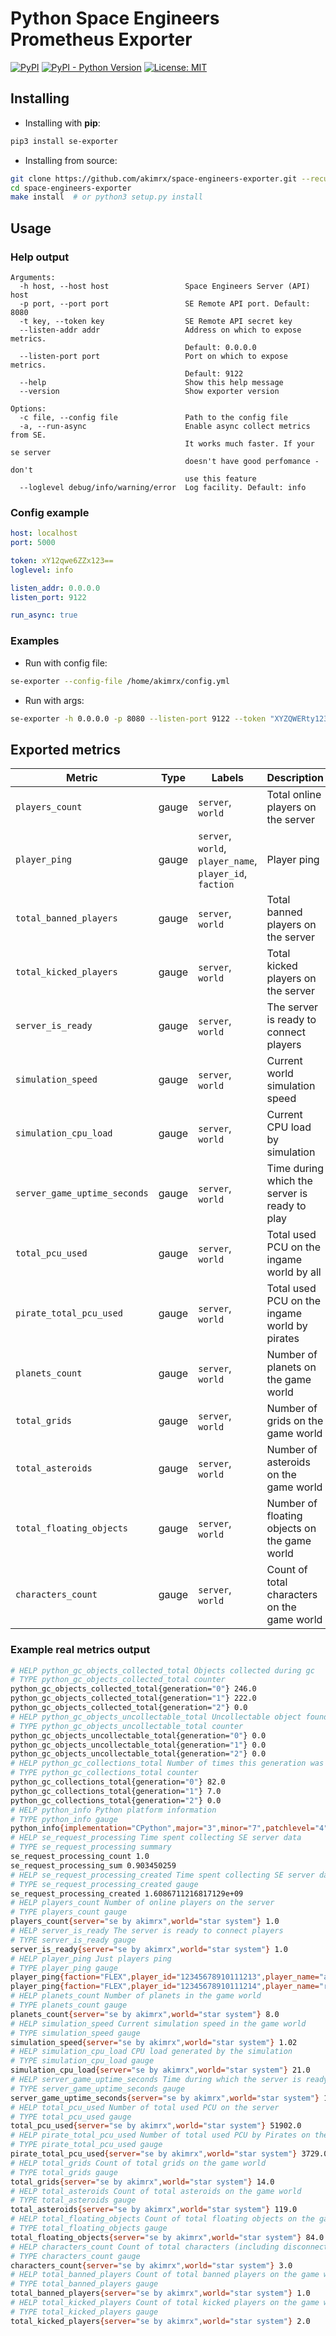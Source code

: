 # Python Space Engineers Prometheus Exporter

[![PyPI](https://img.shields.io/pypi/v/se-exporter.svg)](https://pypi.org/project/se-exporter/)
[![PyPI - Python Version](https://img.shields.io/pypi/pyversions/se-exporter.svg)](https://pypi.org/project/se-exporter)
[![License: MIT](https://img.shields.io/badge/license-MIT-%23373737.svg)](htts://github.com/akimrx/space-engineers-exporters/LICENSE)

## Installing

* Installing with **pip**:
```bash
pip3 install se-exporter
```

* Installing from source:
```bash
git clone https://github.com/akimrx/space-engineers-exporter.git --recursive
cd space-engineers-exporter
make install  # or python3 setup.py install
```

## Usage

### Help output
```
Arguments:
  -h host, --host host                 Space Engineers Server (API) host
  -p port, --port port                 SE Remote API port. Default: 8080
  -t key, --token key                  SE Remote API secret key
  --listen-addr addr                   Address on which to expose metrics.
                                       Default: 0.0.0.0
  --listen-port port                   Port on which to expose metrics.
                                       Default: 9122
  --help                               Show this help message
  --version                            Show exporter version

Options:
  -c file, --config file               Path to the config file
  -a, --run-async                      Enable async collect metrics from SE.
                                       It works much faster. If your se server
                                       doesn't have good perfomance - don't
                                       use this feature
  --loglevel debug/info/warning/error  Log facility. Default: info
```

### Config example
```yaml
host: localhost
port: 5000

token: xY12qwe6ZZx123==
loglevel: info

listen_addr: 0.0.0.0
listen_port: 9122

run_async: true
```

### Examples

* Run with config file:
```bash
se-exporter --config-file /home/akimrx/config.yml
```

* Run with args:
```bash
se-exporter -h 0.0.0.0 -p 8080 --listen-port 9122 --token "XYZQWERty123-==" --run-async
```


## Exported metrics

Metric | Type | Labels | Description
-------|------|--------|------------
`players_count` | gauge | `server`, `world` | Total online players on the server
`player_ping` | gauge | `server`, `world`, `player_name`, `player_id`, `faction` | Player ping
`total_banned_players` | gauge | `server`, `world` | Total banned players on the server
`total_kicked_players` | gauge | `server`, `world` | Total kicked players on the server
`server_is_ready` | gauge | `server`, `world` | The server is ready to connect players
`simulation_speed` | gauge | `server`, `world` | Current world simulation speed
`simulation_cpu_load` | gauge | `server`, `world` | Current CPU load by simulation
`server_game_uptime_seconds` | gauge | `server`, `world` | Time during which the server is ready to play
`total_pcu_used` | gauge | `server`, `world` | Total used PCU on the ingame world by all
`pirate_total_pcu_used` | gauge | `server`, `world` | Total used PCU on the ingame world by pirates
`planets_count` | gauge | `server`, `world` | Number of planets on the game world
`total_grids` | gauge | `server`, `world` | Number of grids on the game world
`total_asteroids` | gauge | `server`, `world` | Number of asteroids on the game world
`total_floating_objects` | gauge | `server`, `world` | Number of floating objects on the game world
`characters_count` | gauge | `server`, `world` | Count of total characters on the game world

### Example real metrics output
```bash
# HELP python_gc_objects_collected_total Objects collected during gc
# TYPE python_gc_objects_collected_total counter
python_gc_objects_collected_total{generation="0"} 246.0
python_gc_objects_collected_total{generation="1"} 222.0
python_gc_objects_collected_total{generation="2"} 0.0
# HELP python_gc_objects_uncollectable_total Uncollectable object found during GC
# TYPE python_gc_objects_uncollectable_total counter
python_gc_objects_uncollectable_total{generation="0"} 0.0
python_gc_objects_uncollectable_total{generation="1"} 0.0
python_gc_objects_uncollectable_total{generation="2"} 0.0
# HELP python_gc_collections_total Number of times this generation was collected
# TYPE python_gc_collections_total counter
python_gc_collections_total{generation="0"} 82.0
python_gc_collections_total{generation="1"} 7.0
python_gc_collections_total{generation="2"} 0.0
# HELP python_info Python platform information
# TYPE python_info gauge
python_info{implementation="CPython",major="3",minor="7",patchlevel="4",version="3.7.4"} 1.0
# HELP se_request_processing Time spent collecting SE server data
# TYPE se_request_processing summary
se_request_processing_count 1.0
se_request_processing_sum 0.903450259
# HELP se_request_processing_created Time spent collecting SE server data
# TYPE se_request_processing_created gauge
se_request_processing_created 1.6086711216817129e+09
# HELP players_count Number of online players on the server
# TYPE players_count gauge
players_count{server="se by akimrx",world="star system"} 1.0
# HELP server_is_ready The server is ready to connect players
# TYPE server_is_ready gauge
server_is_ready{server="se by akimrx",world="star system"} 1.0
# HELP player_ping Just players ping
# TYPE player_ping gauge
player_ping{faction="FLEX",player_id="12345678910111213",player_name="akimrx",server="se by akimrx",world="star system"} 13.0
player_ping{faction="FLEX",player_id="12345678910111214",player_name="rust",server="se by akimrx",world="star system"} 26.0
# HELP planets_count Number of planets in the game world
# TYPE planets_count gauge
planets_count{server="se by akimrx",world="star system"} 8.0
# HELP simulation_speed Current simulation speed in the game world
# TYPE simulation_speed gauge
simulation_speed{server="se by akimrx",world="star system"} 1.02
# HELP simulation_cpu_load CPU load generated by the simulation
# TYPE simulation_cpu_load gauge
simulation_cpu_load{server="se by akimrx",world="star system"} 21.0
# HELP server_game_uptime_seconds Time during which the server is ready to play
# TYPE server_game_uptime_seconds gauge
server_game_uptime_seconds{server="se by akimrx",world="star system"} 16529.0
# HELP total_pcu_used Number of total used PCU on the server
# TYPE total_pcu_used gauge
total_pcu_used{server="se by akimrx",world="star system"} 51902.0
# HELP pirate_total_pcu_used Number of total used PCU by Pirates on the server
# TYPE pirate_total_pcu_used gauge
pirate_total_pcu_used{server="se by akimrx",world="star system"} 3729.0
# HELP total_grids Count of total grids on the game world
# TYPE total_grids gauge
total_grids{server="se by akimrx",world="star system"} 14.0
# HELP total_asteroids Count of total asteroids on the game world
# TYPE total_asteroids gauge
total_asteroids{server="se by akimrx",world="star system"} 119.0
# HELP total_floating_objects Count of total floating objects on the game world
# TYPE total_floating_objects gauge
total_floating_objects{server="se by akimrx",world="star system"} 84.0
# HELP characters_count Count of total characters (including disconnected, but are on the server) on the game world
# TYPE characters_count gauge
characters_count{server="se by akimrx",world="star system"} 3.0
# HELP total_banned_players Count of total banned players on the game world
# TYPE total_banned_players gauge
total_banned_players{server="se by akimrx",world="star system"} 1.0
# HELP total_kicked_players Count of total kicked players on the game world
# TYPE total_kicked_players gauge
total_kicked_players{server="se by akimrx",world="star system"} 2.0
```